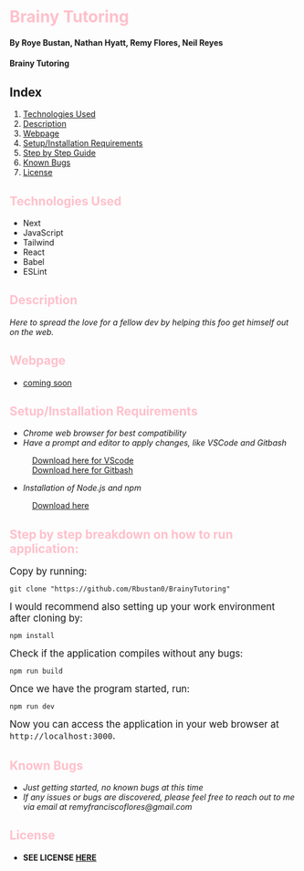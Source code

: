 # <span style="color: Pink">Brainy Tutoring

#### By **Roye Bustan, Nathan Hyatt, Remy Flores, Neil Reyes**

#### **Brainy Tutoring**

## Index

1. [Technologies Used](#1)
2. [Description](#2)
3. [Webpage](#3)
4. [Setup/Installation Requirements](#4)
5. [Step by Step Guide](#5)
6. [Known Bugs](#6)
7. [License](#7)

## <a name="1" id="1"></a><span style="color: Pink">Technologies Used
* Next
* JavaScript
* Tailwind
* React
* Babel
* ESLint

## <a name="2" id="2"></a><span style="color: Pink">Description
_Here to spread the love for a fellow dev by helping this foo get himself out on the web._

## <a name="3" id="3"></a><span style="color: Pink">Webpage
* [coming soon]()

## <a name="4" id="4"></a><span style="color: Pink">Setup/Installation Requirements
* _Chrome web browser for best compatibility_
* _Have a prompt and editor to apply changes, like VSCode and Gitbash_

&nbsp;&nbsp;&nbsp;&nbsp;&nbsp;&nbsp;&nbsp;&nbsp;&nbsp;&nbsp;[Download here for VScode](https://code.visualstudio.com/download)<br>
&nbsp;&nbsp;&nbsp;&nbsp;&nbsp;&nbsp;&nbsp;&nbsp;&nbsp;&nbsp;[Download here for Gitbash](https://git-scm.com/downloads)

* _Installation of Node.js and npm_

&nbsp;&nbsp;&nbsp;&nbsp;&nbsp;&nbsp;&nbsp;&nbsp;&nbsp;&nbsp;[Download here](https://nodejs.org/en/download/)

## <a name="5" id="5"></a><span style="color: Pink">Step by step breakdown on how to run application:

<big>Copy by running:</big>

```
git clone "https://github.com/Rbustan0/BrainyTutoring"
```

<big>I would recommend also setting up your work environment after cloning by:</big>

```
npm install
```

<big>Check if the application compiles without any bugs:</big>

```
npm run build
```

<big>Once we have the program started, run:</big>

```
npm run dev
```

<big>Now you can access the application in your web browser at `http://localhost:3000`.</big>

## <a name="6" id="6"></a> <span style="color: Pink">Known Bugs
* _Just getting started, no known bugs at this time_
* _If any issues or bugs are discovered, please feel free to reach out to me via email at remyfranciscoflores@gmail.com_

## <a name="7" id="7"></a><span style="color: Pink">License
* **SEE LICENSE [HERE](./LICENSE.md)**